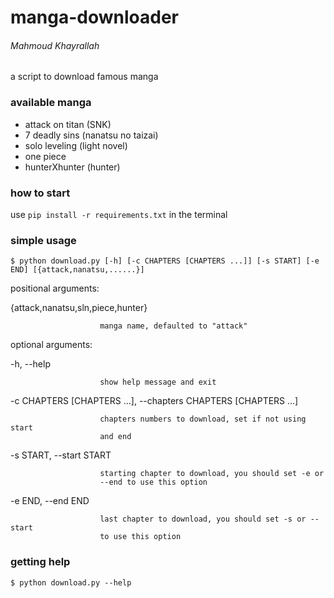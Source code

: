 # manga-downloader
###### Mahmoud Khayrallah
a script to download famous manga

### available manga
<ul>
<li> attack on titan (SNK)</li>
<li> 7 deadly sins (nanatsu no taizai)</li>
<li> solo leveling (light novel)</li>
<li> one piece </li>
<li> hunterXhunter (hunter) </li>
</ul>

### how to start

use ` pip install -r requirements.txt ` in the terminal

### simple usage

` $ python download.py [-h] [-c CHAPTERS [CHAPTERS ...]] [-s START] [-e END] [{attack,nanatsu,......}] `

positional arguments:

  {attack,nanatsu,sln,piece,hunter}

                        manga name, defaulted to "attack"

optional arguments:

  -h, --help

                        show help message and exit

  -c CHAPTERS [CHAPTERS ...], --chapters CHAPTERS [CHAPTERS ...]

                        chapters numbers to download, set if not using start
                        and end
  -s START, --start START

                        starting chapter to download, you should set -e or
                        --end to use this option
                        
  -e END, --end END

                        last chapter to download, you should set -s or --start
                        to use this option

### getting help

` $ python download.py --help `
